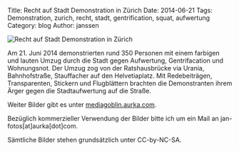 Title: Recht auf Stadt Demonstration in Zürich
Date: 2014-06-21
Tags: Demonstration, zurich, recht, stadt, gentrification, squat, aufwertung 
Category: blog 
Author: janssen

![Recht auf Stadt Demonstration in Zürich](http://aurka.com/pictures/recht_header.jpg)

Am 21. Juni 2014 demonstrierten rund 350 Personen mit einem farbigen und lauten Umzug durch die Stadt gegen Aufwertung, Gentrifacation und Wohnungsnot. Der Umzug zog von der Ratshausbrücke via Urania, Bahnhofstraße, Stauffacher auf den Helvetiaplatz. Mit Redebeiträgen, Transparenten, Stickern und Flugblättern brachten die Demonstranten ihrem Ärger gegen die Stadtaufwertung auf die Straße.

Weiter Bilder gibt es unter [mediagoblin.aurka.com](http://mediagoblin.aurka.com/mediagoblin/mg.fcgi/u/janssen/collection/21-06-2014-recht-auf-stadt-demonstration-in-zurich/).

Bezüglich kommerzieller Verwendung der Bilder bitte ich um ein Mail an jan-fotos[at]aurka[dot]com. 

Sämtliche Bilder stehen grundsätzlich unter CC-by-NC-SA.


